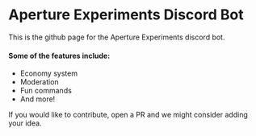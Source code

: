 # Aperture Experiments Discord Bot

This is the github page for the Aperture Experiments discord bot.

#### Some of the features include:

- Economy system
- Moderation
- Fun commands
- And more!

If you would like to contribute, open a PR and we might consider adding your idea.
